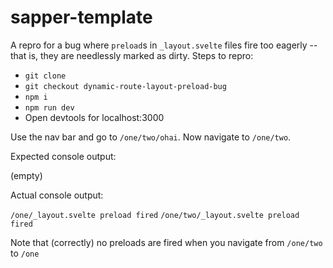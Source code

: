# sapper-template

A repro for a bug where `preload`s in `_layout.svelte` files fire too eagerly -- that is, they are needlessly marked as dirty.  Steps to repro:

- `git clone`
- `git checkout dynamic-route-layout-preload-bug`
- `npm i`
- `npm run dev`
- Open devtools for localhost:3000

Use the nav bar and go to `/one/two/ohai`.  Now navigate to `/one/two`.

Expected console output:

(empty)

Actual console output:

`/one/_layout.svelte preload fired`
`/one/two/_layout.svelte preload fired`

Note that (correctly) no preloads are fired when you navigate from `/one/two` to `/one`
